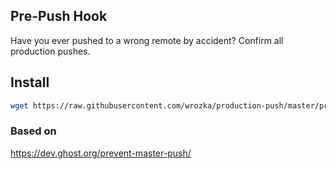 ## Pre-Push Hook

Have you ever pushed to a wrong remote by accident? Confirm all production pushes.

## Install

```sh
wget https://raw.githubusercontent.com/wrozka/production-push/master/pre-push -O .git/hooks/pre-push
```

### Based on

https://dev.ghost.org/prevent-master-push/
